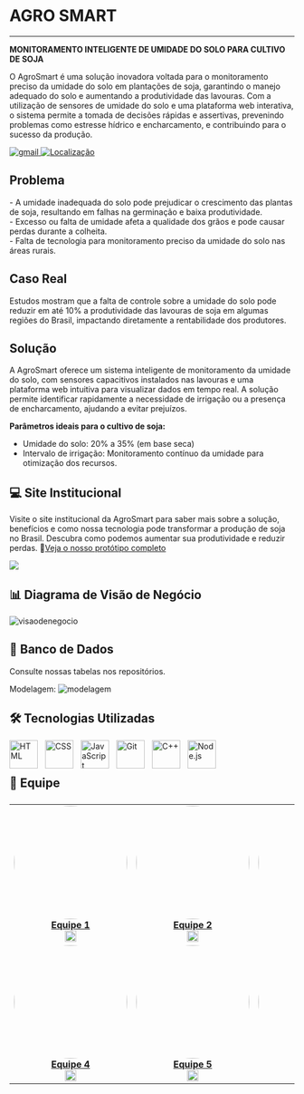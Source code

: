 # AGRO SMART

---
<b>MONITORAMENTO INTELIGENTE DE UMIDADE DO SOLO PARA CULTIVO DE SOJA</b>

<p>
O AgroSmart é uma solução inovadora voltada para o monitoramento preciso da umidade do solo em plantações de soja, garantindo o manejo adequado do solo e aumentando a produtividade das lavouras. Com a utilização de sensores de umidade do solo e uma plataforma web interativa, o sistema permite a tomada de decisões rápidas e assertivas, prevenindo problemas como estresse hídrico e encharcamento, e contribuindo para o sucesso da produção.
</p>

<p align="left">
    <a href="mailto:AgroSmart@gmail">
        <img 
            alt="gmail" 
            title="Link para enviar um email" 
            src="https://custom-icon-badges.demolab.com/badge/-AgroSmart@gmail-red?style=for-the-badge&logo=mention&logoColor=white"
        />
    </a> 
    <a href="https://www.bing.com/maps?q=São+Paulo&satid=id.sid%3Ac6cf2f6e-626c-4267-ae48-9e13ea74d2b9&FORM=KC2MAP&cp=-23.683231%7E-46.595678&lvl=10.7">
        <img 
            alt="Localização"
            title="Localização São Paulo - BR"
            src="https://custom-icon-badges.demolab.com/badge/S%C3%A3o%20Paulo-BR-green?style=for-the-badge&logo=location&logoColor=white"
        />
    </a>
</p>

## Problema
<p>
- A umidade inadequada do solo pode prejudicar o crescimento das plantas de soja, resultando em falhas na germinação e baixa produtividade. <br>
- Excesso ou falta de umidade afeta a qualidade dos grãos e pode causar perdas durante a colheita. <br>
- Falta de tecnologia para monitoramento preciso da umidade do solo nas áreas rurais.
</p>

## Caso Real
Estudos mostram que a falta de controle sobre a umidade do solo pode reduzir em até 10% a produtividade das lavouras de soja em algumas regiões do Brasil, impactando diretamente a rentabilidade dos produtores.

## Solução

<p>
A AgroSmart oferece um sistema inteligente de monitoramento da umidade do solo, com sensores capacitivos instalados nas lavouras e uma plataforma web intuitiva para visualizar dados em tempo real. A solução permite identificar rapidamente a necessidade de irrigação ou a presença de encharcamento, ajudando a evitar prejuízos.
</p>

<b>Parâmetros ideais para o cultivo de soja:</b>
- Umidade do solo: 20% a 35% (em base seca)
- Intervalo de irrigação: Monitoramento contínuo da umidade para otimização dos recursos.

## 💻 Site Institucional
Visite o site institucional da AgroSmart para saber mais sobre a solução, benefícios e como nossa tecnologia pode transformar a produção de soja no Brasil. Descubra como podemos aumentar sua produtividade e reduzir perdas. 🔗[Veja o nosso protótipo completo](https://www.figma.com/design/prototipo-agrosmart)

<img src="public/assets/prototipo.png"/>

## 📊 Diagrama de Visão de Negócio
![visaodenegocio](https://github.com/user-attachments/assets/6cc74099-0624-4479-ab6f-0013de3777c9)



## 🧱 Banco de Dados
Consulte nossas tabelas nos repositórios.

Modelagem:
![modelagem](https://github.com/user-attachments/assets/c0400a07-4f89-40c5-b47d-414d25d767d4)


## 🛠️ Tecnologias Utilizadas

<img 
    align="left" 
    alt="HTML"
    title="HTML" 
    width="50px" 
    style="padding-right: 10px;" 
    src="https://cdn.jsdelivr.net/gh/devicons/devicon@latest/icons/html5/html5-original.svg" 
/>
<img 
    align="left" 
    alt="CSS" 
    title="CSS"
    width="50px" 
    style="padding-right: 10px;" 
    src="https://cdn.jsdelivr.net/gh/devicons/devicon@latest/icons/css3/css3-original.svg" 
/>
<img 
    align="left" 
    alt="JavaScript" 
    title="JavaScript"
    width="50px" 
    style="padding-right: 10px;" 
    src="https://cdn.jsdelivr.net/gh/devicons/devicon@latest/icons/javascript/javascript-original.svg" 
/>
<img 
    align="left" 
    alt="Git" 
    title="Git"
    width="50px" 
    style="padding-right: 10px;" 
    src="https://cdn.jsdelivr.net/gh/devicons/devicon@latest/icons/git/git-original.svg" 
/>
<img 
    align="left" 
    alt="C++" 
    title="C++"
    width="50px" 
    style="padding-right: 10px;" 
    src="https://cdn.jsdelivr.net/gh/devicons/devicon@latest/icons/cplusplus/cplusplus-original.svg" 
/>
<img 
    align="left" 
    alt="Node.js" 
    title="Node.js"
    width="50px" 
    style="padding-right: 10px;" 
    src="https://cdn.jsdelivr.net/gh/devicons/devicon@latest/icons/nodejs/nodejs-original.svg" 
/>
<br><br>

## 👥 Equipe

<table style="display: flex;">
<tr>
<td align="center">
    <a href="https://github.com/usuario1">
        <img src="public/assets/equipe1.jpg" style="border-radius: 50%;" width="200px" /><br/>
        <b>Equipe 1</b>
    </a><br />
    <a href="https://github.com/usuario1">
        <img src="https://www.svgrepo.com/show/439171/github.svg" width="20"/>
    </a>
</td>

<td align="center">
    <a href="https://github.com/usuario2">
        <img src="public/assets/equipe2.jpg" style="border-radius: 50%;" width="200px" /><br/>
        <b>Equipe 2</b>
    </a><br />
    <a href="https://github.com/usuario2">
        <img src="https://www.svgrepo.com/show/439171/github.svg" width="20"/>
    </a>
</td>

<td align="center">
    <a href="https://github.com/usuario3">
        <img src="public/assets/equipe3.jpg" style="border-radius: 50%;" width="200px" /><br/>
        <b>Equipe 3</b>
    </a><br />
    <a href="https://github.com/usuario3">
        <img src="https://www.svgrepo.com/show/439171/github.svg" width="20"/>
    </a>
</td>
</tr>

<tr>
<td align="center">
    <a href="https://github.com/usuario4">
        <img src="public/assets/equipe4.jpg" style="border-radius: 50%;" width="200px" /><br/>
        <b>Equipe 4</b>
    </a><br />
    <a href="https://github.com/usuario4">
        <img src="https://www.svgrepo.com/show/439171/github.svg" width="20"/>
    </a>
</td>

<td align="center">
    <a href="https://github.com/usuario5">
        <img src="public/assets/equipe5.jpg" style="border-radius: 50%;" width="200px" /><br/>
        <b>Equipe 5</b>
    </a><br />
    <a href="https://github.com/usuario5">
        <img src="https://www.svgrepo.com/show/439171/github.svg" width="20"/>
    </a>
</td>

<td align="center">
    <a href="https://github.com/usuario6">
        <img src="public/assets/equipe6.jpg" style="border-radius: 50%;" width="200px" /><br/>
        <b>Equipe 6</b>
    </a><br />
    <a href="https://github.com/usuario6">
        <img src="https://www.svgrepo.com/show/439171/github.svg" width="20"/>
    </a>
</td>
</tr>
</table>
